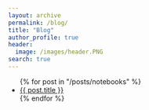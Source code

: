 ```yaml
---
layout: archive
permalink: /blog/
title: "Blog"
author_profile: true
header:
  image: /images/header.PNG
search: true
---
```

<ul>
  {% for post in "/posts/notebooks" %}
    <li>
      <a href="{{ post.url }}">{{ post.title }}</a>
    </li>
  {% endfor %}
</ul>
